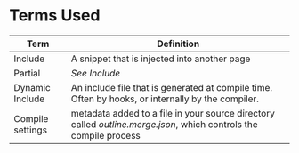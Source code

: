 # Terms Used

| Term | Definition |
|----------|----------|
| Include | A snippet that is injected into another page |
| Partial | _See Include_ |
| Dynamic Include | An include file that is generated at compile time.  Often by hooks, or internally by the compiler.  |
| Compile settings | metadata added to a file in your source directory called _outline.merge.json_, which controls the compile process |
